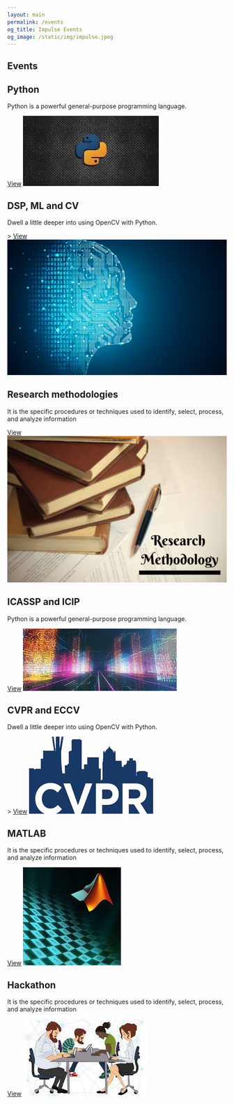 ```yaml
---
layout: main
permalink: /events
og_title: Impulse Events
og_image: /static/img/impulse.jpeg
---
```



<section class="events-section" id="events">
            <div class="section-title padd-15">
                <h1> Events  </h1>
            </div>
            <div class="event-container">
                <div class="box-event">
                    <h1>Python </h1>
                    <p>Python is a powerful general-purpose programming language.</p>
                    <i class="fa fa-angle-right"></i><a href="/python">View</a>
                    <img src="/static/img/events/python.jpeg" alt="">
                </div>
                <div class="box-event">
                    <h1>DSP, ML and CV</h1>
                    <p>Dwell a little deeper into using OpenCV with Python.</p>>
                    <i class="fa fa-angle-right"></i><a href="/dsp-ml-cv">View</a>
                    <img src="/static/img/events/ml.jpg" alt="">
                </div>
                <div class="box-event">
                    <h1>Research methodologies </h1>
                    <p>It is the specific procedures or techniques used to identify, select, process, and analyze information</p>
                    <i class="fa fa-angle-right"></i><a href="/research-methodologies">View</a>
                    <img src="/static/img/events/research.png" alt="">
                </div>
                <div class="box-event">
                    <h1>ICASSP and ICIP </h1>
                    <p>Python is a powerful general-purpose programming language.</p>
                    <i class="fa fa-angle-right"></i><a href="/icassp-icip">View</a>
                    <img src="/static/img/events/icip.jpeg" alt="">
                </div>
                <div class="box-event">
                    <h1>CVPR and ECCV</h1>
                    <p>Dwell a little deeper into using OpenCV with Python.</p>>
                    <i class="fa fa-angle-right"></i><a href="/cvpr-eccv">View</a>
                    <img src="/static/img/events/cvpr.png" alt="">
                </div>
                <div class="box-event">
                    <h1>MATLAB</h1>
                    <p>It is the specific procedures or techniques used to identify, select, process, and analyze information</p>
                    <i class="fa fa-angle-right"></i><a href="/matlab">View</a>
                    <img src="/static/img/events/matlab.jpeg" alt="">
                </div>
                <div class="box-event">
                    <h1>Hackathon</h1>
                    <p>It is the specific procedures or techniques used to identify, select, process, and analyze information</p>
                    <i class="fa fa-angle-right"></i><a href="/hackathon">View</a>
                    <img src="/static/img/events/hackathon.jpeg" alt="">
                </div>
            </div>
</section>